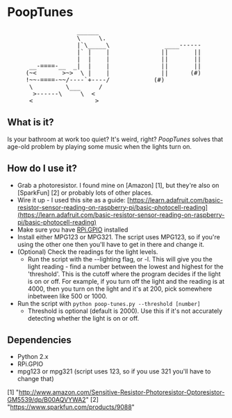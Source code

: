 PoopTunes
=========

<pre>
                   ______
                   \     \.
                   |`\_____\               ____------
                   |` |    |              ||       ||
                   |  |    |              ||       ||
      __-====-__  _|  |    |              ||       ||
     (~<       >~>  \ |    |              ||      (#)
     !~~-====-~~/----`+----/            (#)
      \         \___     /
       >------\     \  <
      <_________________>
</pre>

What is it?
-----------
Is your bathroom at work too quiet? It's weird, right? *PoopTunes* solves that age-old problem by playing some music when the lights turn on.

How do I use it?
----------------
* Grab a photoresistor. I found mine on [Amazon] [1], but they're also on [SparkFun] [2] or probably lots of other places.
* Wire it up - I used this site as a guide: [https://learn.adafruit.com/basic-resistor-sensor-reading-on-raspberry-pi/basic-photocell-reading](https://learn.adafruit.com/basic-resistor-sensor-reading-on-raspberry-pi/basic-photocell-reading)
* Make sure you have [RPi.GPIO](https://pypi.python.org/pypi/RPi.GPIO) installed
* Install either MPG123 or MPG321. The script uses MPG123, so if you're using the other one then you'll have to get in there and change it.
* (Optional) Check the readings for the light levels.
  * Run the script with the --lighting flag, or -l. This will give you the light reading - find a number between the lowest and highest for the 'threshold'. This is the cutoff where the program decides if the light is on or off. For example, if you turn off the light and the reading is at 4000, then you turn on the light and it's at 200, pick somewhere inbetween like 500 or 1000.
* Run the script with `python poop-tunes.py --threshold [number]`
  * Threshold is optional (default is 2000). Use this if it's not accurately detecting whether the light is on or off.

Dependencies
------------
* Python 2.x
* RPi.GPIO
* mpg123 or mpg321 (script uses 123, so if you use 321 you'll have to change that)


[1] "http://www.amazon.com/Sensitive-Resistor-Photoresistor-Optoresistor-GM5539/dp/B00AQVYWA2"
[2] "https://www.sparkfun.com/products/9088"
